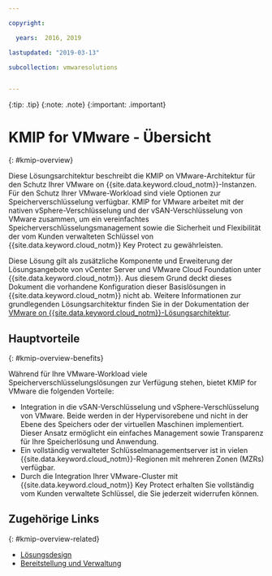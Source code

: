```yaml
---

copyright:

  years:  2016, 2019

lastupdated: "2019-03-13"

subcollection: vmwaresolutions


---
```


{:tip: .tip}
{:note: .note}
{:important: .important}

# KMIP for VMware - Übersicht
{: #kmip-overview}

Diese Lösungsarchitektur beschreibt die KMIP on VMware-Architektur für den Schutz Ihrer VMware on {{site.data.keyword.cloud_notm}}-Instanzen. Für den Schutz Ihrer VMware-Workload sind viele Optionen zur Speicherverschlüsselung verfügbar. KMIP for VMware arbeitet mit der nativen vSphere-Verschlüsselung und der vSAN-Verschlüsselung von VMware zusammen, um ein vereinfachtes Speicherverschlüsselungsmanagement sowie die Sicherheit und Flexibilität der vom Kunden verwalteten Schlüssel von {{site.data.keyword.cloud_notm}} Key Protect zu gewährleisten.

Diese Lösung gilt als zusätzliche Komponente und Erweiterung der Lösungsangebote von vCenter Server und VMware Cloud Foundation unter {{site.data.keyword.cloud_notm}}. Aus diesem Grund deckt dieses Dokument die vorhandene Konfiguration dieser Basislösungen in {{site.data.keyword.cloud_notm}} nicht ab. Weitere Informationen zur grundlegenden Lösungsarchitektur finden Sie in der Dokumentation der [VMware on {{site.data.keyword.cloud_notm}}-Lösungsarchitektur](/docs/services/vmwaresolutions/archiref/solution?topic=vmware-solutions-solution_overview).

## Hauptvorteile
{: #kmip-overview-benefits}

Während für Ihre VMware-Workload viele Speicherverschlüsselungslösungen zur Verfügung stehen, bietet KMIP for VMware die folgenden Vorteile:

* Integration in die vSAN-Verschlüsselung und vSphere-Verschlüsselung von VMware. Beide werden in der Hypervisorebene und nicht in der Ebene des Speichers oder der virtuellen Maschinen implementiert. Dieser Ansatz ermöglicht ein einfaches Management sowie Transparenz für Ihre Speicherlösung und Anwendung.
* Ein vollständig verwalteter Schlüsselmanagementserver ist in vielen {{site.data.keyword.cloud_notm}}-Regionen mit mehreren Zonen (MZRs) verfügbar.
* Durch die Integration Ihrer VMware-Cluster mit {{site.data.keyword.cloud_notm}} Key Protect erhalten Sie vollständig vom Kunden verwaltete Schlüssel, die Sie jederzeit widerrufen können.

## Zugehörige Links
{: #kmip-overview-related}

* [Lösungsdesign](/docs/services/vmwaresolutions/archiref/kmip?topic=vmware-solutions-kmip-design)
* [Bereitstellung und Verwaltung](/docs/services/vmwaresolutions/archiref/kmip?topic=vmware-solutions-kmip-implementation)
